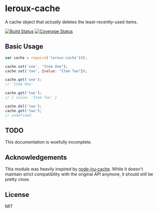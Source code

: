 # leroux-cache

A cache object that *actually* deletes the least-recently-used items.

[![Build Status](https://travis-ci.org/smitelli/leroux-cache.svg?branch=master)](https://travis-ci.org/smitelli/leroux-cache) [![Coverage Status](https://coveralls.io/repos/smitelli/leroux-cache/badge.svg?branch=master)](https://coveralls.io/r/smitelli/leroux-cache?branch=master)

## Basic Usage

```js
var cache = require('leroux-cache')();

cache.set('one', "Item One");
cache.set('two', {value: "Item Two"});

cache.get('one');
// 'Item One'

cache.get('two');
// { value: 'Item Two' }

cache.del('two');
cache.get('two');
// undefined
```

## TODO

This documentation is woefully incomplete.

## Acknowledgements

This module was heavily inspired by [node-lru-cache](https://github.com/isaacs/node-lru-cache).
While it doesn't maintain strict compatibility with the original API anymore, it
should still be pretty close.

## License

MIT
